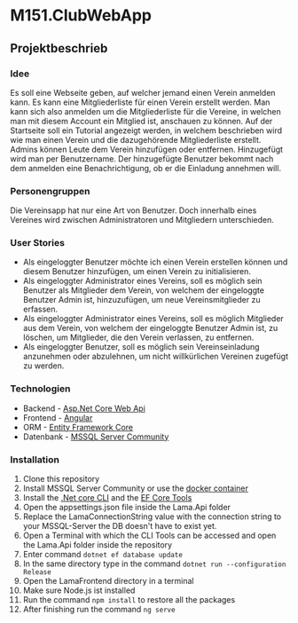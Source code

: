# M151.ClubWebApp
## Projektbeschrieb
### Idee
Es soll eine Webseite geben, auf welcher jemand einen Verein anmelden kann. Es kann eine
Mitgliederliste für einen Verein erstellt werden. Man kann sich also anmelden um die
Mitgliederliste für die Vereine, in welchen man mit diesem Account ein Mitglied ist, anschauen
zu können. Auf der Startseite soll ein Tutorial angezeigt werden, in welchem beschrieben wird
wie man einen Verein und die dazugehörende Mitgliederliste erstellt.
Admins können Leute dem Verein hinzufügen oder entfernen. Hinzugefügt wird man per
Benutzername. Der hinzugefügte Benutzer bekommt nach dem anmelden eine
Benachrichtigung, ob er die Einladung annehmen will.

### Personengruppen
Die Vereinsapp hat nur eine Art von Benutzer. Doch innerhalb eines Vereines wird zwischen Administratoren und Mitgliedern unterschieden.  

### User Stories
* Als eingeloggter Benutzer möchte ich einen Verein erstellen können und diesem
Benutzer hinzufügen, um einen Verein zu initialisieren.
* Als eingeloggter Administrator eines Vereins, soll es möglich sein Benutzer als
Mitglieder dem Verein, von welchem der eingeloggte Benutzer Admin ist,
hinzuzufügen, um neue Vereinsmitglieder zu erfassen. 
* Als eingeloggter Administrator eines Vereins, soll es möglich Mitglieder aus dem
Verein, von welchem der eingeloggte Benutzer Admin ist, zu löschen, um Mitglieder,
die den Verein verlassen, zu entfernen.
* Als eingeloggter Benutzer, soll es möglich sein Vereinseinladung anzunehmen oder
abzulehnen, um nicht willkürlichen Vereinen zugefügt zu werden.

### Technologien
* Backend - [Asp.Net Core Web Api](https://docs.microsoft.com/en-us/aspnet/core/?view=aspnetcore-3.1)
* Frontend - [Angular](https://angular.io)
* ORM - [Entity Framework Core](https://docs.microsoft.com/en-us/ef/core/)
* Datenbank - [MSSQL Server Community](https://www.microsoft.com/de-de/sql-server/sql-server-2019)

### Installation
1. Clone this repository
2. Install MSSQL Server Community or use the [docker container](https://docs.microsoft.com/en-us/sql/linux/quickstart-install-connect-docker?view=sql-server-ver15&pivots=cs1-bash)
3. Install the [.Net core CLI](https://docs.microsoft.com/en-us/dotnet/core/tools/) and the [EF Core Tools](https://docs.microsoft.com/en-us/ef/core/miscellaneous/cli/dotnet)
4. Open the appsettings.json file inside the Lama.Api folder
5. Replace the LamaConnectionString value with the connection string to your MSSQL-Server the DB doesn't have to exist yet.
6. Open a Terminal with which the CLI Tools can be accessed and open the Lama.Api folder inside the repository
7. Enter command `dotnet ef database update`
8. In the same directory type in the command `dotnet run --configuration Release`
9. Open the LamaFrontend directory in a terminal
10. Make sure Node.js ist installed
11. Run the command  `npm install` to restore all the packages
12. After finishing run the command `ng serve`

